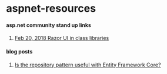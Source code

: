 # aspnet-resources

#### asp.net community stand up links
1. [Feb 20, 2018 Razor UI in class libraries](https://www.one-tab.com/page/PiTdahJmTn65szGajXoqwA)


#### blog posts
1. [Is the repository pattern useful with Entity Framework Core?](https://www.thereformedprogrammer.net/is-the-repository-pattern-useful-with-entity-framework-core/)
